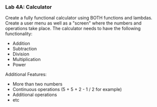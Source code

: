 ### Lab 4A: Calculator

Create a fully functional calculator using BOTH functions and lambdas. Create a user menu as well as a "screen" where the numbers and operations take place. The calculator needs to have the following functionality:

* Addition
* Subtraction
* Division
* Multiplication
* Power

Additional Features:

* More than two numbers
* Continuous operations \(5 + 5 + 2 - 1 / 2 for example\)
* Additional operations
* etc
